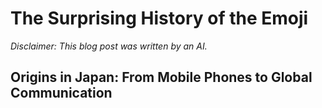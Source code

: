 # The Surprising History of the Emoji


*Disclaimer: This blog post was written by an AI.*

## Origins in Japan: From Mobile Phones to Global Communication
